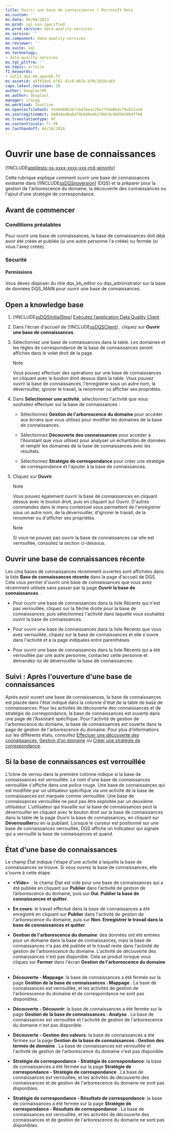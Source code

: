 ```yaml
---
title: Ouvrir une base de connaissances | Microsoft Docs
ms.custom: ''
ms.date: 06/04/2013
ms.prod: sql-non-specified
ms.prod_service: data-quality-services
ms.service: ''
ms.component: data-quality-services
ms.reviewer: ''
ms.suite: sql
ms.technology:
- data-quality-services
ms.tgt_pltfrm: ''
ms.topic: article
f1_keywords:
- sql13.dqs.kb.openkb.f1
ms.assetid: a5f010a5-b762-41c9-881b-bf0c192dca83
caps.latest.revision: 20
author: douglaslMS
ms.author: douglasl
manager: craigg
ms.workload: Inactive
ms.openlocfilehash: 93d0460b267cbd7bea229a774da0b4cf9cb21ced
ms.sourcegitcommit: bb044a48a6af9b9d8edb178dc8c8bd5658b9ff68
ms.translationtype: HT
ms.contentlocale: fr-FR
ms.lasthandoff: 04/18/2018
---
```

# <a name="open-a-knowledge-base"></a>Ouvrir une base de connaissances

[!INCLUDE[appliesto-ss-xxxx-xxxx-xxx-md-winonly](../includes/appliesto-ss-xxxx-xxxx-xxx-md-winonly.md)]

  Cette rubrique explique comment ouvrir une base de connaissances existante dans [!INCLUDE[ssDQSnoversion](../includes/ssdqsnoversion-md.md)] (DQS) et la préparer pour la gestion de l'arborescence du domaine, la découverte des connaissances ou l'ajout d'une stratégie de correspondance.  
  
##  <a name="BeforeYouBegin"></a> Avant de commencer  
  
###  <a name="Prerequisites"></a> Conditions préalables  
 Pour ouvrir une base de connaissances, la base de connaissances doit déjà avoir été créée et publiée (si une autre personne l'a créée) ou fermée (si vous l'avez créée).  
  
###  <a name="Security"></a> Sécurité  
  
####  <a name="Permissions"></a> Permissions  
 Vous devez disposer du rôle dqs_kb_editor ou dqs_administrator sur la base de données DQS_MAIN pour ouvrir une base de connaissances.  
  
##  <a name="Open"></a> Open a knowledge base  
  
1.  [!INCLUDE[ssDQSInitialStep](../includes/ssdqsinitialstep-md.md)] [Exécutez l’application Data Quality Client](../data-quality-services/run-the-data-quality-client-application.md).  
  
2.  Dans l'écran d'accueil de [!INCLUDE[ssDQSClient](../includes/ssdqsclient-md.md)] , cliquez sur **Ouvrir une base de connaissances**.  
  
3.  Sélectionnez une base de connaissances dans la table. Les domaines et les règles de correspondance de la base de connaissances seront affichés dans le volet droit de la page.  
  
    > [!NOTE]  
    >  Vous pouvez effectuer des opérations sur une base de connaissances en cliquant avec le bouton droit dessus dans la table. Vous pouvez ouvrir la base de connaissances, l'enregistrer sous un autre nom, la déverrouiller, ignorer le travail, la renommer ou afficher ses propriétés.  
  
4.  Dans **Sélectionner une activité**, sélectionnez l'activité que vous souhaitez effectuer sur la base de connaissances :  
  
    -   Sélectionnez **Gestion de l'arborescence du domaine** pour accéder aux écrans que vous utilisez pour modifier les domaines de la base de connaissances.  
  
    -   Sélectionnez **Découverte des connaissances** pour accéder à l'Assistant que vous utilisez pour analyser un échantillon de données et remplir les domaines de la base de connaissances avec les résultats.  
  
    -   Sélectionnez **Stratégie de correspondance** pour créer une stratégie de correspondance et l'ajouter à la base de connaissances.  
  
5.  Cliquez sur **Ouvrir**.  
  
    > [!NOTE]  
    >  Vous pouvez également ouvrir la base de connaissances en cliquant dessus avec le bouton droit, puis en cliquant sur Ouvrir. D'autres commandes dans le menu contextuel vous permettent de l'enregistrer sous un autre nom, de la déverrouiller, d'ignorer le travail, de la renommer ou d'afficher ses propriétés.  
  
    > [!NOTE]  
    >  Si vous ne pouvez pas ouvrir la base de connaissances car elle est verrouillée, consultez la section ci-dessous.  
  
## <a name="open-a-recent-knowledge-base"></a>Ouvrir une base de connaissances récente  
 Les cinq bases de connaissances récemment ouvertes sont affichées dans la liste **Base de connaissances récente** dans la page d'accueil de DQS. Cela vous permet d'ouvrir une base de connaissances que vous avez récemment utilisée sans passer par la page **Ouvrir la base de connaissances** .  
  
-   Pour ouvrir une base de connaissances dans la liste Récents qui n'est pas verrouillée, cliquez sur la flèche droite pour la base de connaissances, puis sélectionnez l'activité dans laquelle vous souhaitez ouvrir la base de connaissances.  
  
-   Pour ouvrir une base de connaissances dans la liste Récents que vous avez verrouillée, cliquez sur la base de connaissances et elle s'ouvre dans l'activité et à la page indiquées entre parenthèses.  
  
-   Pour ouvrir une base de connaissances dans la liste Récents qui a été verrouillée par une autre personne, contactez cette personne et demandez-lui de déverrouiller la base de connaissances.  
  
##  <a name="FollowUp"></a> Suivi : Après l'ouverture d'une base de connaissances  
 Après avoir ouvert une base de connaissances, la base de connaissances est placée dans l'état indiqué dans la colonne d'état de la table de base de connaissances. Pour les activités de découverte des connaissances et de stratégie de correspondance, la base de connaissances est ouverte dans une page de l'Assistant spécifique. Pour l'activité de gestion de l'arborescence du domaine, la base de connaissances est ouverte dans la page de gestion de l'arborescence du domaine. Pour plus d’informations sur les différents états, consultez [Effectuer une découverte des connaissances](../data-quality-services/perform-knowledge-discovery.md), [Gestion d’un domaine](../data-quality-services/managing-a-domain.md) ou [Créer une stratégie de correspondance](../data-quality-services/create-a-matching-policy.md).  
  
##  <a name="Locked"></a> Si la base de connaissances est verrouillée  
 L'icône de verrou dans la première colonne indique si la base de connaissances est verrouillée. Le nom d'une base de connaissances verrouillée s'affiche dans une police rouge. Une base de connaissances qui est modifiée par un utilisateur spécifique via une activité de la base de connaissances est marquée comme verrouillée. Une base de connaissances verrouillée ne peut pas être exploitée par un deuxième utilisateur. L'utilisateur qui travaille sur la base de connaissances peut la déverrouiller en cliquant avec le bouton droit sur la base de connaissances dans la table de la page Ouvrir la base de connaissances, en cliquant sur **Déverrouiller**ou en la publiant. Lorsque le curseur est positionné sur une base de connaissances verrouillée, DQS affiche un indicateur qui signale qui a verrouillé la base de connaissances et quand.  
  
##  <a name="State"></a> État d'une base de connaissances  
 Le champ État indique l'étape d'une activité à laquelle la base de connaissances se trouve. Si vous ouvrez la base de connaissances, elle s'ouvre à cette étape.  
  
-   **\<Vide>**  : le champ État est vide pour une base de connaissances qui a été publiée en cliquant sur **Publier** dans l’activité de gestion de l’arborescence du domaine, puis sur **Oui. Publier la base de connaissances et quitter**.  
  
-   **En cours**: le travail effectué dans la base de connaissances a été enregistré en cliquant sur **Publier** dans l'activité de gestion de l'arborescence du domaine, puis sur **Non. Enregistrer le travail dans la base de connaissances et quitter**.  
  
-   **Gestion de l'arborescence du domaine**: des données ont été entrées pour un domaine dans la base de connaissances, mais la base de connaissances n'a pas été publiée et le travail reste dans l'activité de gestion de l'arborescence du domaine. L'activité de découverte des connaissances n'est pas disponible. Cela se produit lorsque vous cliquez sur **Fermer** dans l'écran **Gestion de l'arborescence du domaine** .  
  
-   **Découverte - Mappage**: la base de connaissances a été fermée sur la page **Gestion de la base de connaissances : Mappage** . La base de connaissances est verrouillée, et les activités de gestion de l'arborescence du domaine et de correspondance ne sont pas disponibles.  
  
-   **Découverte - Découvrir**: la base de connaissances a été fermée sur la page **Gestion de la base de connaissances : Analyse** . La base de connaissances est verrouillée et l'activité de gestion de l'arborescence du domaine n'est pas disponible.  
  
-   **Découverte - Gestion des valeurs**: la base de connaissances a été fermée sur la page **Gestion de la base de connaissances : Gestion des termes de domaine** . La base de connaissances est verrouillée et l'activité de gestion de l'arborescence du domaine n'est pas disponible.  
  
-   **Stratégie de correspondance - Stratégie de correspondance**: la base de connaissances a été fermée sur la page **Stratégie de correspondance - Stratégie de correspondance** . La base de connaissances est verrouillée, et les activités de découverte des connaissances et de gestion de l'arborescence du domaine ne sont pas disponibles.  
  
-   **Stratégie de correspondance - Résultats de correspondance**: la base de connaissances a été fermée sur la page **Stratégie de correspondance - Résultats de correspondance** . La base de connaissances est verrouillée, et les activités de découverte des connaissances et de gestion de l'arborescence du domaine ne sont pas disponibles.  
  
  
